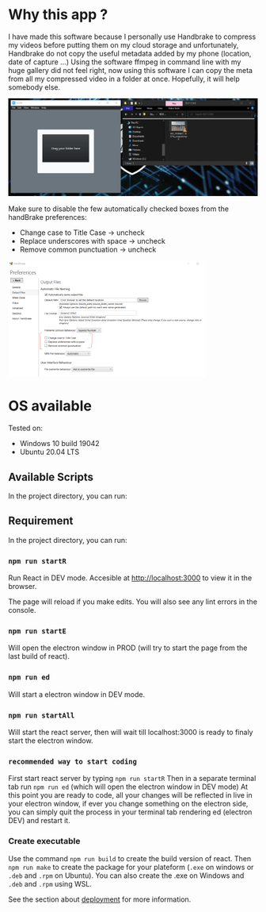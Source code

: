 # Why this app ?

I have made this software because I personally use Handbrake to compress my videos before putting them on my cloud storage and unfortunately, Handbrake do not copy the useful metadata added by my phone (location, date of capture …) Using the software ffmpeg in command line with my huge gallery did not feel right, now using this software I can copy the meta from all my compressed video in a folder at once. Hopefully, it will help somebody else.

![Demo](./asset_readme/demo.gif)

Make sure to disable the few automatically checked boxes from the handBrake preferences:
- Change case to Title Case 		-> uncheck
- Replace underscores with space 	-> uncheck
- Remove common punctuation			-> uncheck

<img src="./asset_readme/handBrake_setting_change.png" width="400" height="auto">

# OS available

Tested on:
 - Windows 10 build 19042
 - Ubuntu 20.04 LTS

## Available Scripts

In the project directory, you can run:

## Requirement

In the project directory, you can run:

### `npm run startR`

Run React in DEV mode.
Accesible at [http://localhost:3000](http://localhost:3000) to view it in the browser.

The page will reload if you make edits.
You will also see any lint errors in the console.

### `npm run startE`

Will open the electron window in PROD (will try to start the page from the last build of react).

### `npm run ed`

Will start a electron window in DEV mode.

### `npm run startAll`

Will start the react server, then will wait till localhost:3000 is ready to finaly start the electron window.

### `recommended way to start coding`

First start react server by typing `npm run startR`
Then in a separate terminal tab run `npm run ed` (which will open the electron window in DEV mode)
At this point you are ready to code, all your changes will be reflected in live in your electron window, if ever you change something on the electron side, you can simply quit the process in your terminal tab rendering ed (electron DEV) and restart it.

### Create executable

Use the command `npm run build` to create the build version of react. Then `npm run make` to create the package for your plateform (`.exe` on windows or `.deb` and `.rpm` on Ubuntu). You can also create the .exe on Windows and `.deb` and `.rpm` using WSL.

See the section about [deployment](https://facebook.github.io/create-react-app/docs/deployment) for more information.